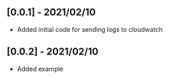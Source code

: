 ## [0.0.1] - 2021/02/10

* Added initial code for sending logs to cloudwatch

## [0.0.2] - 2021/02/10

* Added example
